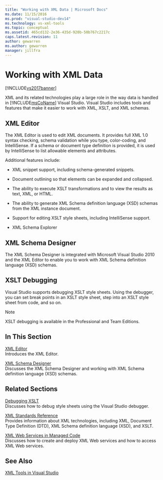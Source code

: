 ```yaml
---
title: "Working with XML Data | Microsoft Docs"
ms.date: 11/15/2016
ms.prod: "visual-studio-dev14"
ms.technology: vs-xml-tools
ms.topic: conceptual
ms.assetid: 465cd132-2e36-435d-920b-50b767c2217c
caps.latest.revision: 11
author: gewarren
ms.author: gewarren
manager: jillfra
---
```

# Working with XML Data
[!INCLUDE[vs2017banner](../includes/vs2017banner.md)]

XML and its related technologies play a large role in the way data is handled in [!INCLUDE[msCoName](../includes/msconame-md.md)] Visual Studio. Visual Studio includes tools and features that make it easier to work with XML, XSLT, and XML schemas.  
  
## XML Editor  
 The XML Editor is used to edit XML documents. It provides full XML 1.0 syntax checking, schema validation while you type, color-coding, and IntelliSense. If a schema or document type definition is provided, it is used by IntelliSense to list allowable elements and attributes.  
  
 Additional features include:  
  
- XML snippet support, including schema-generated snippets.  
  
- Document outlining so that elements can be expanded and collapsed.  
  
- The ability to execute XSLT transformations and to view the results as text, XML, or HTML.  
  
- The ability to generate XML Schema definition language (XSD) schemas from the XML instance document.  
  
- Support for editing XSLT style sheets, including IntelliSense support.  
  
- XML Schema Explorer  
  
## XML Schema Designer  
 The XML Schema Designer is integrated with Microsoft Visual Studio 2010 and the XML Editor to enable you to work with XML Schema definition language (XSD) schemas.  
  
## XSLT Debugging  
 Visual Studio supports debugging XSLT style sheets. Using the debugger, you can set break points in an XSLT style sheet, step into an XSLT style sheet from code, and so on.  
  
> [!NOTE]
> XSLT debugging is available in the Professional and Team Editions.  
  
## In This Section  
 [XML Editor](../xml-tools/xml-editor.md)  
 Introduces the XML Editor.  
  
 [XML Schema Designer](../xml-tools/xml-schema-designer.md)  
 Discusses the XML Schema Designer and working with XML Schema definition language (XSD) schemas.  
  
## Related Sections  
 [Debugging XSLT](../xml-tools/debugging-xslt.md)  
 Discusses how to debug style sheets using the Visual Studio debugger.  
  
 [XML Standards Reference](https://msdn.microsoft.com/79c78508-c9d0-423a-a00f-672e855de401)  
 Provides information about XML technologies, including XML, Document Type Definition (DTD), XML Schema definition language (XSD), and XSLT.
  
 [XML Web Services in Managed Code](https://msdn.microsoft.com/c9a7dc25-3e68-4723-bfb7-de4320830196)  
 Discusses how to create and deploy XML Web services and how to access XML Web services.  
  
## See Also  
 [XML Tools in Visual Studio](../xml-tools/xml-tools-in-visual-studio.md)